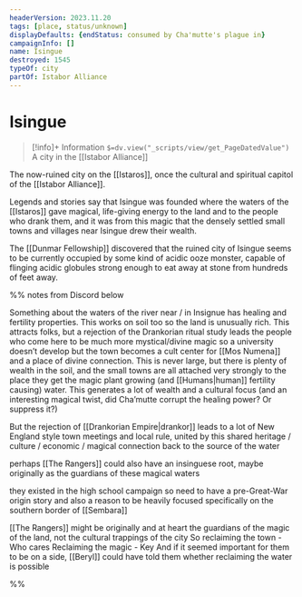 ```yaml
---
headerVersion: 2023.11.20
tags: [place, status/unknown]
displayDefaults: {endStatus: consumed by Cha'mutte's plague in}
campaignInfo: []
name: Isingue
destroyed: 1545
typeOf: city
partOf: Istabor Alliance
---
```

# Isingue
>[!info]+ Information
> `$=dv.view("_scripts/view/get_PageDatedValue")`
> A city in the [[Istabor Alliance]]

The now-ruined city on the [[Istaros]], once the cultural and spiritual capitol of the [[Istabor Alliance]]. 

Legends and stories say that Isingue was founded where the waters of the [[Istaros]] gave magical, life-giving energy to the land and to the people who drank them, and it was from this magic that the densely settled small towns and villages near Isingue drew their wealth. 

The [[Dunmar Fellowship]] discovered that the ruined city of Isingue seems to be currently occupied by some kind of acidic ooze monster, capable of flinging acidic globules strong enough to eat away at stone from hundreds of feet away. 

%% notes from Discord below

Something about the waters of the river near / in Insignue has healing and fertility properties. This works on soil too so the land is unusually rich. This attracts folks, but a rejection of the Drankorian ritual study leads the people who come here to be much more mystical/divine magic so a university doesn’t develop but the town becomes a cult center for [[Mos Numena]] and a place of divine connection. This is never large, but there is plenty of wealth in the soil, and the small towns are all attached very strongly to the place they get the magic plant growing (and [[Humans|human]] fertility causing) water. This generates a lot of wealth and a cultural focus (and an interesting magical twist, did Cha’mutte corrupt the healing power? Or suppress it?)

But the rejection of [[Drankorian Empire|drankor]] leads to a lot of New England style town meetings and local rule, united by this shared heritage / culture / economic / magical connection back to the source of the water

perhaps [[The Rangers]] could also have an insinguese root, maybe originally as the guardians of these magical waters

they existed in the high school campaign so need to have a pre-Great-War origin story
and also a reason to be heavily focused specifically on the southern border of [[Sembara]]

[[The Rangers]] might be originally and at heart the guardians of the magic of the land, not the cultural trappings of the city
So reclaiming the town - Who cares
Reclaiming the magic - Key
And if it seemed important for them to be on a side, [[Beryl]] could have told them whether reclaiming the water is possible

%%